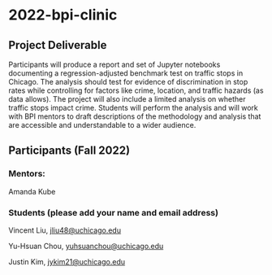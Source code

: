 # 2022-bpi-clinic

## Project Deliverable

Participants will produce a report and set of Jupyter notebooks documenting a regression-adjusted benchmark test on traffic stops in Chicago. The analysis should test for evidence of discrimination in stop rates while controlling for factors like crime, location, and traffic hazards (as data allows). The project will also include a limited analysis on whether traffic stops impact crime. Students will perform the analysis and will work with BPI mentors to draft descriptions of the methodology and analysis that are accessible and understandable to a wider audience.

## Participants (Fall 2022)

### Mentors:
Amanda Kube

### Students (please add your name and email address)

Vincent Liu, jliu48@uchicago.edu

Yu-Hsuan Chou, yuhsuanchou@uchicago.edu

Justin Kim, jykim21@uchicago.edu
